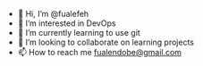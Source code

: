 - 👋 Hi, I’m @fualefeh
- 👀 I’m interested in DevOps
- 🌱 I’m currently learning to use git
- 💞️ I’m looking to collaborate on learning projects
- 📫 How to reach me fualendobe@gmail.com

<!---
guapess/guapess is a ✨ special ✨ repository because its `README.md` (this file) appears on your GitHub profile.
You can click the Preview link to take a look at your changes.
--->
